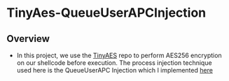 # TinyAes-QueueUserAPCInjection

## Overview

- In this project, we use the [TinyAES](https://github.com/kokke/tiny-AES-c) repo to perform AES256 encryption on our shellcode before execution. The process injection technique used here is the QueueUserAPC Injection which I implemented [here](https://github.com/trevorsaudi/Process-Injection-cpp/blob/main/QueueUserAPC/dropper.cpp)
